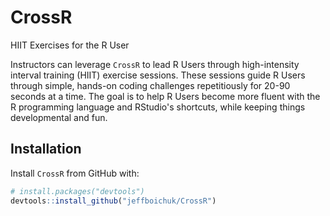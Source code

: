 # CrossR 
HIIT Exercises for the R User

Instructors can leverage `CrossR` to lead R Users through high-intensity
interval training (HIIT) exercise sessions. These sessions guide R Users through
simple, hands-on coding challenges repetitiously for 20-90 seconds at a time.
The goal is to help R Users become more fluent with the R programming language
and RStudio's shortcuts, while keeping things developmental and fun.

## Installation
Install `CrossR` from GitHub with:

``` r 
# install.packages("devtools")
devtools::install_github("jeffboichuk/CrossR") 
```
